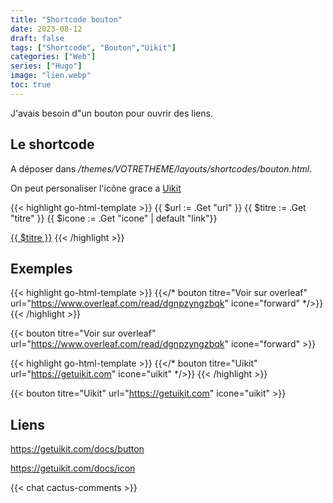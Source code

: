 ```yaml
---
title: "Shortcode bouton"
date: 2023-08-12
draft: false
tags: ["Shortcode", "Bouton","Uikit"]
categories: ["Web"]
series: ["Hugo"]
image: "lien.webp"
toc: true
---
```


J'avais besoin d"un bouton pour ouvrir des liens.


## Le shortcode
A déposer dans */themes/VOTRETHEME/layouts/shortcodes/bouton.html*.

On peut personaliser l'icône grace a [Uikit](https://getuikit.com/docs/icon)

{{< highlight go-html-template >}}
{{ $url := .Get "url" }}
{{ $titre := .Get "titre" }}
{{ $icone := .Get "icone" | default "link"}}

<a class="uk-button uk-button-default uk-box-shadow-medium" target="_blank" href="{{ $url }}"><span uk-icon="icon: {{ $icone }}"></span> {{ $titre }}</a>
{{< /highlight >}}

## Exemples

{{< highlight go-html-template >}}
{{</* bouton titre="Voir sur overleaf" url="https://www.overleaf.com/read/dgnpzyngzbqk" icone="forward" */>}}
{{< /highlight >}}


{{< bouton titre="Voir sur overleaf" url="https://www.overleaf.com/read/dgnpzyngzbqk" icone="forward" >}}


{{< highlight go-html-template >}}
{{</* bouton titre="Uikit" url="https://getuikit.com" icone="uikit" */>}}
{{< /highlight >}}

{{< bouton titre="Uikit" url="https://getuikit.com" icone="uikit" >}}

## Liens

https://getuikit.com/docs/button

https://getuikit.com/docs/icon



{{< chat cactus-comments >}}

